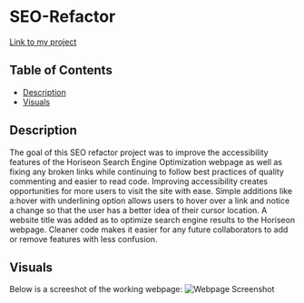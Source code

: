 # SEO-Refactor

[Link to my project](https://www.google.com)

## Table of Contents
- [Description](#description) 
- [Visuals](#visuals)

## Description

The goal of this SEO refactor project was to improve the accessibility features of the Horiseon Search Engine Optimization webpage as well as fixing any broken links while continuing to follow best practices of quality commenting and easier to read code. Improving accessibility creates opportunities for more users to visit the site with ease. Simple additions like a:hover with underlining option allows users to hover over a link and notice a change so that the user has a better idea of their cursor location. A website title was added as to optimize search engine results to the Horiseon webpage. Cleaner code makes it easier for any future collaborators to add or remove features with less confusion. 

## Visuals
Below is a screeshot of the working webpage:
![Webpage Screenshot](assets/images/seoscreenshot.png)
